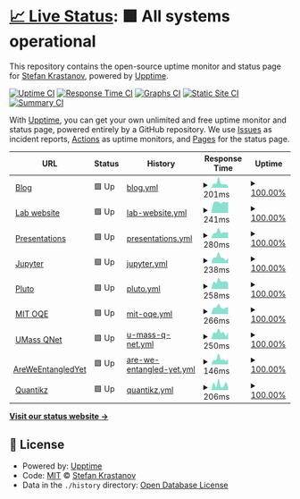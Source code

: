 # [📈 Live Status](https://Krastanov.github.io/labservicesuptime): <!--live status--> **🟩 All systems operational**

This repository contains the open-source uptime monitor and status page for [Stefan Krastanov](http://blog.krastanov.org/), powered by [Upptime](https://github.com/upptime/upptime).

[![Uptime CI](https://github.com/Krastanov/labservicesuptime/workflows/Uptime%20CI/badge.svg)](https://github.com/Krastanov/labservicesuptime/actions?query=workflow%3A%22Uptime+CI%22)
[![Response Time CI](https://github.com/Krastanov/labservicesuptime/workflows/Response%20Time%20CI/badge.svg)](https://github.com/Krastanov/labservicesuptime/actions?query=workflow%3A%22Response+Time+CI%22)
[![Graphs CI](https://github.com/Krastanov/labservicesuptime/workflows/Graphs%20CI/badge.svg)](https://github.com/Krastanov/labservicesuptime/actions?query=workflow%3A%22Graphs+CI%22)
[![Static Site CI](https://github.com/Krastanov/labservicesuptime/workflows/Static%20Site%20CI/badge.svg)](https://github.com/Krastanov/labservicesuptime/actions?query=workflow%3A%22Static+Site+CI%22)
[![Summary CI](https://github.com/Krastanov/labservicesuptime/workflows/Summary%20CI/badge.svg)](https://github.com/Krastanov/labservicesuptime/actions?query=workflow%3A%22Summary+CI%22)

With [Upptime](https://upptime.js.org), you can get your own unlimited and free uptime monitor and status page, powered entirely by a GitHub repository. We use [Issues](https://github.com/Krastanov/labservicesuptime/issues) as incident reports, [Actions](https://github.com/Krastanov/labservicesuptime/actions) as uptime monitors, and [Pages](https://Krastanov.github.io/labservicesuptime) for the status page.

<!--start: status pages-->
<!-- This summary is generated by Upptime (https://github.com/upptime/upptime) -->
<!-- Do not edit this manually, your changes will be overwritten -->
<!-- prettier-ignore -->
| URL | Status | History | Response Time | Uptime |
| --- | ------ | ------- | ------------- | ------ |
| <img alt="" src="https://icons.duckduckgo.com/ip3/blog.krastanov.org.ico" height="13"> [Blog](https://blog.krastanov.org) | 🟩 Up | [blog.yml](https://github.com/Krastanov/labservicesuptime/commits/HEAD/history/blog.yml) | <details><summary><img alt="Response time graph" src="./graphs/blog/response-time-week.png" height="20"> 201ms</summary><br><a href="https://Krastanov.github.io/labservicesuptime/history/blog"><img alt="Response time 373" src="https://img.shields.io/endpoint?url=https%3A%2F%2Fraw.githubusercontent.com%2FKrastanov%2Flabservicesuptime%2FHEAD%2Fapi%2Fblog%2Fresponse-time.json"></a><br><a href="https://Krastanov.github.io/labservicesuptime/history/blog"><img alt="24-hour response time 0" src="https://img.shields.io/endpoint?url=https%3A%2F%2Fraw.githubusercontent.com%2FKrastanov%2Flabservicesuptime%2FHEAD%2Fapi%2Fblog%2Fresponse-time-day.json"></a><br><a href="https://Krastanov.github.io/labservicesuptime/history/blog"><img alt="7-day response time 201" src="https://img.shields.io/endpoint?url=https%3A%2F%2Fraw.githubusercontent.com%2FKrastanov%2Flabservicesuptime%2FHEAD%2Fapi%2Fblog%2Fresponse-time-week.json"></a><br><a href="https://Krastanov.github.io/labservicesuptime/history/blog"><img alt="30-day response time 370" src="https://img.shields.io/endpoint?url=https%3A%2F%2Fraw.githubusercontent.com%2FKrastanov%2Flabservicesuptime%2FHEAD%2Fapi%2Fblog%2Fresponse-time-month.json"></a><br><a href="https://Krastanov.github.io/labservicesuptime/history/blog"><img alt="1-year response time 369" src="https://img.shields.io/endpoint?url=https%3A%2F%2Fraw.githubusercontent.com%2FKrastanov%2Flabservicesuptime%2FHEAD%2Fapi%2Fblog%2Fresponse-time-year.json"></a></details> | <details><summary><a href="https://Krastanov.github.io/labservicesuptime/history/blog">100.00%</a></summary><a href="https://Krastanov.github.io/labservicesuptime/history/blog"><img alt="All-time uptime 99.66%" src="https://img.shields.io/endpoint?url=https%3A%2F%2Fraw.githubusercontent.com%2FKrastanov%2Flabservicesuptime%2FHEAD%2Fapi%2Fblog%2Fuptime.json"></a><br><a href="https://Krastanov.github.io/labservicesuptime/history/blog"><img alt="24-hour uptime 100.00%" src="https://img.shields.io/endpoint?url=https%3A%2F%2Fraw.githubusercontent.com%2FKrastanov%2Flabservicesuptime%2FHEAD%2Fapi%2Fblog%2Fuptime-day.json"></a><br><a href="https://Krastanov.github.io/labservicesuptime/history/blog"><img alt="7-day uptime 100.00%" src="https://img.shields.io/endpoint?url=https%3A%2F%2Fraw.githubusercontent.com%2FKrastanov%2Flabservicesuptime%2FHEAD%2Fapi%2Fblog%2Fuptime-week.json"></a><br><a href="https://Krastanov.github.io/labservicesuptime/history/blog"><img alt="30-day uptime 100.00%" src="https://img.shields.io/endpoint?url=https%3A%2F%2Fraw.githubusercontent.com%2FKrastanov%2Flabservicesuptime%2FHEAD%2Fapi%2Fblog%2Fuptime-month.json"></a><br><a href="https://Krastanov.github.io/labservicesuptime/history/blog"><img alt="1-year uptime 100.00%" src="https://img.shields.io/endpoint?url=https%3A%2F%2Fraw.githubusercontent.com%2FKrastanov%2Flabservicesuptime%2FHEAD%2Fapi%2Fblog%2Fuptime-year.json"></a></details>
| <img alt="" src="https://icons.duckduckgo.com/ip3/lab.krastanov.org.ico" height="13"> [Lab website](https://lab.krastanov.org) | 🟩 Up | [lab-website.yml](https://github.com/Krastanov/labservicesuptime/commits/HEAD/history/lab-website.yml) | <details><summary><img alt="Response time graph" src="./graphs/lab-website/response-time-week.png" height="20"> 241ms</summary><br><a href="https://Krastanov.github.io/labservicesuptime/history/lab-website"><img alt="Response time 207" src="https://img.shields.io/endpoint?url=https%3A%2F%2Fraw.githubusercontent.com%2FKrastanov%2Flabservicesuptime%2FHEAD%2Fapi%2Flab-website%2Fresponse-time.json"></a><br><a href="https://Krastanov.github.io/labservicesuptime/history/lab-website"><img alt="24-hour response time 0" src="https://img.shields.io/endpoint?url=https%3A%2F%2Fraw.githubusercontent.com%2FKrastanov%2Flabservicesuptime%2FHEAD%2Fapi%2Flab-website%2Fresponse-time-day.json"></a><br><a href="https://Krastanov.github.io/labservicesuptime/history/lab-website"><img alt="7-day response time 241" src="https://img.shields.io/endpoint?url=https%3A%2F%2Fraw.githubusercontent.com%2FKrastanov%2Flabservicesuptime%2FHEAD%2Fapi%2Flab-website%2Fresponse-time-week.json"></a><br><a href="https://Krastanov.github.io/labservicesuptime/history/lab-website"><img alt="30-day response time 243" src="https://img.shields.io/endpoint?url=https%3A%2F%2Fraw.githubusercontent.com%2FKrastanov%2Flabservicesuptime%2FHEAD%2Fapi%2Flab-website%2Fresponse-time-month.json"></a><br><a href="https://Krastanov.github.io/labservicesuptime/history/lab-website"><img alt="1-year response time 205" src="https://img.shields.io/endpoint?url=https%3A%2F%2Fraw.githubusercontent.com%2FKrastanov%2Flabservicesuptime%2FHEAD%2Fapi%2Flab-website%2Fresponse-time-year.json"></a></details> | <details><summary><a href="https://Krastanov.github.io/labservicesuptime/history/lab-website">100.00%</a></summary><a href="https://Krastanov.github.io/labservicesuptime/history/lab-website"><img alt="All-time uptime 100.00%" src="https://img.shields.io/endpoint?url=https%3A%2F%2Fraw.githubusercontent.com%2FKrastanov%2Flabservicesuptime%2FHEAD%2Fapi%2Flab-website%2Fuptime.json"></a><br><a href="https://Krastanov.github.io/labservicesuptime/history/lab-website"><img alt="24-hour uptime 100.00%" src="https://img.shields.io/endpoint?url=https%3A%2F%2Fraw.githubusercontent.com%2FKrastanov%2Flabservicesuptime%2FHEAD%2Fapi%2Flab-website%2Fuptime-day.json"></a><br><a href="https://Krastanov.github.io/labservicesuptime/history/lab-website"><img alt="7-day uptime 100.00%" src="https://img.shields.io/endpoint?url=https%3A%2F%2Fraw.githubusercontent.com%2FKrastanov%2Flabservicesuptime%2FHEAD%2Fapi%2Flab-website%2Fuptime-week.json"></a><br><a href="https://Krastanov.github.io/labservicesuptime/history/lab-website"><img alt="30-day uptime 100.00%" src="https://img.shields.io/endpoint?url=https%3A%2F%2Fraw.githubusercontent.com%2FKrastanov%2Flabservicesuptime%2FHEAD%2Fapi%2Flab-website%2Fuptime-month.json"></a><br><a href="https://Krastanov.github.io/labservicesuptime/history/lab-website"><img alt="1-year uptime 100.00%" src="https://img.shields.io/endpoint?url=https%3A%2F%2Fraw.githubusercontent.com%2FKrastanov%2Flabservicesuptime%2FHEAD%2Fapi%2Flab-website%2Fuptime-year.json"></a></details>
| <img alt="" src="https://icons.duckduckgo.com/ip3/presentations.krastanov.org.ico" height="13"> [Presentations](https://presentations.krastanov.org) | 🟩 Up | [presentations.yml](https://github.com/Krastanov/labservicesuptime/commits/HEAD/history/presentations.yml) | <details><summary><img alt="Response time graph" src="./graphs/presentations/response-time-week.png" height="20"> 280ms</summary><br><a href="https://Krastanov.github.io/labservicesuptime/history/presentations"><img alt="Response time 312" src="https://img.shields.io/endpoint?url=https%3A%2F%2Fraw.githubusercontent.com%2FKrastanov%2Flabservicesuptime%2FHEAD%2Fapi%2Fpresentations%2Fresponse-time.json"></a><br><a href="https://Krastanov.github.io/labservicesuptime/history/presentations"><img alt="24-hour response time 0" src="https://img.shields.io/endpoint?url=https%3A%2F%2Fraw.githubusercontent.com%2FKrastanov%2Flabservicesuptime%2FHEAD%2Fapi%2Fpresentations%2Fresponse-time-day.json"></a><br><a href="https://Krastanov.github.io/labservicesuptime/history/presentations"><img alt="7-day response time 280" src="https://img.shields.io/endpoint?url=https%3A%2F%2Fraw.githubusercontent.com%2FKrastanov%2Flabservicesuptime%2FHEAD%2Fapi%2Fpresentations%2Fresponse-time-week.json"></a><br><a href="https://Krastanov.github.io/labservicesuptime/history/presentations"><img alt="30-day response time 335" src="https://img.shields.io/endpoint?url=https%3A%2F%2Fraw.githubusercontent.com%2FKrastanov%2Flabservicesuptime%2FHEAD%2Fapi%2Fpresentations%2Fresponse-time-month.json"></a><br><a href="https://Krastanov.github.io/labservicesuptime/history/presentations"><img alt="1-year response time 310" src="https://img.shields.io/endpoint?url=https%3A%2F%2Fraw.githubusercontent.com%2FKrastanov%2Flabservicesuptime%2FHEAD%2Fapi%2Fpresentations%2Fresponse-time-year.json"></a></details> | <details><summary><a href="https://Krastanov.github.io/labservicesuptime/history/presentations">100.00%</a></summary><a href="https://Krastanov.github.io/labservicesuptime/history/presentations"><img alt="All-time uptime 97.84%" src="https://img.shields.io/endpoint?url=https%3A%2F%2Fraw.githubusercontent.com%2FKrastanov%2Flabservicesuptime%2FHEAD%2Fapi%2Fpresentations%2Fuptime.json"></a><br><a href="https://Krastanov.github.io/labservicesuptime/history/presentations"><img alt="24-hour uptime 100.00%" src="https://img.shields.io/endpoint?url=https%3A%2F%2Fraw.githubusercontent.com%2FKrastanov%2Flabservicesuptime%2FHEAD%2Fapi%2Fpresentations%2Fuptime-day.json"></a><br><a href="https://Krastanov.github.io/labservicesuptime/history/presentations"><img alt="7-day uptime 100.00%" src="https://img.shields.io/endpoint?url=https%3A%2F%2Fraw.githubusercontent.com%2FKrastanov%2Flabservicesuptime%2FHEAD%2Fapi%2Fpresentations%2Fuptime-week.json"></a><br><a href="https://Krastanov.github.io/labservicesuptime/history/presentations"><img alt="30-day uptime 99.54%" src="https://img.shields.io/endpoint?url=https%3A%2F%2Fraw.githubusercontent.com%2FKrastanov%2Flabservicesuptime%2FHEAD%2Fapi%2Fpresentations%2Fuptime-month.json"></a><br><a href="https://Krastanov.github.io/labservicesuptime/history/presentations"><img alt="1-year uptime 99.46%" src="https://img.shields.io/endpoint?url=https%3A%2F%2Fraw.githubusercontent.com%2FKrastanov%2Flabservicesuptime%2FHEAD%2Fapi%2Fpresentations%2Fuptime-year.json"></a></details>
| <img alt="" src="https://icons.duckduckgo.com/ip3/jupyter.krastanov.org.ico" height="13"> [Jupyter](https://jupyter.krastanov.org) | 🟩 Up | [jupyter.yml](https://github.com/Krastanov/labservicesuptime/commits/HEAD/history/jupyter.yml) | <details><summary><img alt="Response time graph" src="./graphs/jupyter/response-time-week.png" height="20"> 238ms</summary><br><a href="https://Krastanov.github.io/labservicesuptime/history/jupyter"><img alt="Response time 370" src="https://img.shields.io/endpoint?url=https%3A%2F%2Fraw.githubusercontent.com%2FKrastanov%2Flabservicesuptime%2FHEAD%2Fapi%2Fjupyter%2Fresponse-time.json"></a><br><a href="https://Krastanov.github.io/labservicesuptime/history/jupyter"><img alt="24-hour response time 0" src="https://img.shields.io/endpoint?url=https%3A%2F%2Fraw.githubusercontent.com%2FKrastanov%2Flabservicesuptime%2FHEAD%2Fapi%2Fjupyter%2Fresponse-time-day.json"></a><br><a href="https://Krastanov.github.io/labservicesuptime/history/jupyter"><img alt="7-day response time 238" src="https://img.shields.io/endpoint?url=https%3A%2F%2Fraw.githubusercontent.com%2FKrastanov%2Flabservicesuptime%2FHEAD%2Fapi%2Fjupyter%2Fresponse-time-week.json"></a><br><a href="https://Krastanov.github.io/labservicesuptime/history/jupyter"><img alt="30-day response time 365" src="https://img.shields.io/endpoint?url=https%3A%2F%2Fraw.githubusercontent.com%2FKrastanov%2Flabservicesuptime%2FHEAD%2Fapi%2Fjupyter%2Fresponse-time-month.json"></a><br><a href="https://Krastanov.github.io/labservicesuptime/history/jupyter"><img alt="1-year response time 356" src="https://img.shields.io/endpoint?url=https%3A%2F%2Fraw.githubusercontent.com%2FKrastanov%2Flabservicesuptime%2FHEAD%2Fapi%2Fjupyter%2Fresponse-time-year.json"></a></details> | <details><summary><a href="https://Krastanov.github.io/labservicesuptime/history/jupyter">100.00%</a></summary><a href="https://Krastanov.github.io/labservicesuptime/history/jupyter"><img alt="All-time uptime 97.84%" src="https://img.shields.io/endpoint?url=https%3A%2F%2Fraw.githubusercontent.com%2FKrastanov%2Flabservicesuptime%2FHEAD%2Fapi%2Fjupyter%2Fuptime.json"></a><br><a href="https://Krastanov.github.io/labservicesuptime/history/jupyter"><img alt="24-hour uptime 100.00%" src="https://img.shields.io/endpoint?url=https%3A%2F%2Fraw.githubusercontent.com%2FKrastanov%2Flabservicesuptime%2FHEAD%2Fapi%2Fjupyter%2Fuptime-day.json"></a><br><a href="https://Krastanov.github.io/labservicesuptime/history/jupyter"><img alt="7-day uptime 100.00%" src="https://img.shields.io/endpoint?url=https%3A%2F%2Fraw.githubusercontent.com%2FKrastanov%2Flabservicesuptime%2FHEAD%2Fapi%2Fjupyter%2Fuptime-week.json"></a><br><a href="https://Krastanov.github.io/labservicesuptime/history/jupyter"><img alt="30-day uptime 99.54%" src="https://img.shields.io/endpoint?url=https%3A%2F%2Fraw.githubusercontent.com%2FKrastanov%2Flabservicesuptime%2FHEAD%2Fapi%2Fjupyter%2Fuptime-month.json"></a><br><a href="https://Krastanov.github.io/labservicesuptime/history/jupyter"><img alt="1-year uptime 99.47%" src="https://img.shields.io/endpoint?url=https%3A%2F%2Fraw.githubusercontent.com%2FKrastanov%2Flabservicesuptime%2FHEAD%2Fapi%2Fjupyter%2Fuptime-year.json"></a></details>
| <img alt="" src="https://icons.duckduckgo.com/ip3/pluto.krastanov.org.ico" height="13"> [Pluto](https://pluto.krastanov.org) | 🟩 Up | [pluto.yml](https://github.com/Krastanov/labservicesuptime/commits/HEAD/history/pluto.yml) | <details><summary><img alt="Response time graph" src="./graphs/pluto/response-time-week.png" height="20"> 258ms</summary><br><a href="https://Krastanov.github.io/labservicesuptime/history/pluto"><img alt="Response time 258" src="https://img.shields.io/endpoint?url=https%3A%2F%2Fraw.githubusercontent.com%2FKrastanov%2Flabservicesuptime%2FHEAD%2Fapi%2Fpluto%2Fresponse-time.json"></a><br><a href="https://Krastanov.github.io/labservicesuptime/history/pluto"><img alt="24-hour response time 0" src="https://img.shields.io/endpoint?url=https%3A%2F%2Fraw.githubusercontent.com%2FKrastanov%2Flabservicesuptime%2FHEAD%2Fapi%2Fpluto%2Fresponse-time-day.json"></a><br><a href="https://Krastanov.github.io/labservicesuptime/history/pluto"><img alt="7-day response time 258" src="https://img.shields.io/endpoint?url=https%3A%2F%2Fraw.githubusercontent.com%2FKrastanov%2Flabservicesuptime%2FHEAD%2Fapi%2Fpluto%2Fresponse-time-week.json"></a><br><a href="https://Krastanov.github.io/labservicesuptime/history/pluto"><img alt="30-day response time 278" src="https://img.shields.io/endpoint?url=https%3A%2F%2Fraw.githubusercontent.com%2FKrastanov%2Flabservicesuptime%2FHEAD%2Fapi%2Fpluto%2Fresponse-time-month.json"></a><br><a href="https://Krastanov.github.io/labservicesuptime/history/pluto"><img alt="1-year response time 261" src="https://img.shields.io/endpoint?url=https%3A%2F%2Fraw.githubusercontent.com%2FKrastanov%2Flabservicesuptime%2FHEAD%2Fapi%2Fpluto%2Fresponse-time-year.json"></a></details> | <details><summary><a href="https://Krastanov.github.io/labservicesuptime/history/pluto">100.00%</a></summary><a href="https://Krastanov.github.io/labservicesuptime/history/pluto"><img alt="All-time uptime 97.84%" src="https://img.shields.io/endpoint?url=https%3A%2F%2Fraw.githubusercontent.com%2FKrastanov%2Flabservicesuptime%2FHEAD%2Fapi%2Fpluto%2Fuptime.json"></a><br><a href="https://Krastanov.github.io/labservicesuptime/history/pluto"><img alt="24-hour uptime 100.00%" src="https://img.shields.io/endpoint?url=https%3A%2F%2Fraw.githubusercontent.com%2FKrastanov%2Flabservicesuptime%2FHEAD%2Fapi%2Fpluto%2Fuptime-day.json"></a><br><a href="https://Krastanov.github.io/labservicesuptime/history/pluto"><img alt="7-day uptime 100.00%" src="https://img.shields.io/endpoint?url=https%3A%2F%2Fraw.githubusercontent.com%2FKrastanov%2Flabservicesuptime%2FHEAD%2Fapi%2Fpluto%2Fuptime-week.json"></a><br><a href="https://Krastanov.github.io/labservicesuptime/history/pluto"><img alt="30-day uptime 99.54%" src="https://img.shields.io/endpoint?url=https%3A%2F%2Fraw.githubusercontent.com%2FKrastanov%2Flabservicesuptime%2FHEAD%2Fapi%2Fpluto%2Fuptime-month.json"></a><br><a href="https://Krastanov.github.io/labservicesuptime/history/pluto"><img alt="1-year uptime 99.47%" src="https://img.shields.io/endpoint?url=https%3A%2F%2Fraw.githubusercontent.com%2FKrastanov%2Flabservicesuptime%2FHEAD%2Fapi%2Fpluto%2Fuptime-year.json"></a></details>
| <img alt="" src="https://icons.duckduckgo.com/ip3/oqe.nonlocally.org.ico" height="13"> [MIT OQE](https://oqe.nonlocally.org) | 🟩 Up | [mit-oqe.yml](https://github.com/Krastanov/labservicesuptime/commits/HEAD/history/mit-oqe.yml) | <details><summary><img alt="Response time graph" src="./graphs/mit-oqe/response-time-week.png" height="20"> 266ms</summary><br><a href="https://Krastanov.github.io/labservicesuptime/history/mit-oqe"><img alt="Response time 355" src="https://img.shields.io/endpoint?url=https%3A%2F%2Fraw.githubusercontent.com%2FKrastanov%2Flabservicesuptime%2FHEAD%2Fapi%2Fmit-oqe%2Fresponse-time.json"></a><br><a href="https://Krastanov.github.io/labservicesuptime/history/mit-oqe"><img alt="24-hour response time 0" src="https://img.shields.io/endpoint?url=https%3A%2F%2Fraw.githubusercontent.com%2FKrastanov%2Flabservicesuptime%2FHEAD%2Fapi%2Fmit-oqe%2Fresponse-time-day.json"></a><br><a href="https://Krastanov.github.io/labservicesuptime/history/mit-oqe"><img alt="7-day response time 266" src="https://img.shields.io/endpoint?url=https%3A%2F%2Fraw.githubusercontent.com%2FKrastanov%2Flabservicesuptime%2FHEAD%2Fapi%2Fmit-oqe%2Fresponse-time-week.json"></a><br><a href="https://Krastanov.github.io/labservicesuptime/history/mit-oqe"><img alt="30-day response time 342" src="https://img.shields.io/endpoint?url=https%3A%2F%2Fraw.githubusercontent.com%2FKrastanov%2Flabservicesuptime%2FHEAD%2Fapi%2Fmit-oqe%2Fresponse-time-month.json"></a><br><a href="https://Krastanov.github.io/labservicesuptime/history/mit-oqe"><img alt="1-year response time 345" src="https://img.shields.io/endpoint?url=https%3A%2F%2Fraw.githubusercontent.com%2FKrastanov%2Flabservicesuptime%2FHEAD%2Fapi%2Fmit-oqe%2Fresponse-time-year.json"></a></details> | <details><summary><a href="https://Krastanov.github.io/labservicesuptime/history/mit-oqe">100.00%</a></summary><a href="https://Krastanov.github.io/labservicesuptime/history/mit-oqe"><img alt="All-time uptime 97.84%" src="https://img.shields.io/endpoint?url=https%3A%2F%2Fraw.githubusercontent.com%2FKrastanov%2Flabservicesuptime%2FHEAD%2Fapi%2Fmit-oqe%2Fuptime.json"></a><br><a href="https://Krastanov.github.io/labservicesuptime/history/mit-oqe"><img alt="24-hour uptime 100.00%" src="https://img.shields.io/endpoint?url=https%3A%2F%2Fraw.githubusercontent.com%2FKrastanov%2Flabservicesuptime%2FHEAD%2Fapi%2Fmit-oqe%2Fuptime-day.json"></a><br><a href="https://Krastanov.github.io/labservicesuptime/history/mit-oqe"><img alt="7-day uptime 100.00%" src="https://img.shields.io/endpoint?url=https%3A%2F%2Fraw.githubusercontent.com%2FKrastanov%2Flabservicesuptime%2FHEAD%2Fapi%2Fmit-oqe%2Fuptime-week.json"></a><br><a href="https://Krastanov.github.io/labservicesuptime/history/mit-oqe"><img alt="30-day uptime 99.54%" src="https://img.shields.io/endpoint?url=https%3A%2F%2Fraw.githubusercontent.com%2FKrastanov%2Flabservicesuptime%2FHEAD%2Fapi%2Fmit-oqe%2Fuptime-month.json"></a><br><a href="https://Krastanov.github.io/labservicesuptime/history/mit-oqe"><img alt="1-year uptime 99.47%" src="https://img.shields.io/endpoint?url=https%3A%2F%2Fraw.githubusercontent.com%2FKrastanov%2Flabservicesuptime%2FHEAD%2Fapi%2Fmit-oqe%2Fuptime-year.json"></a></details>
| <img alt="" src="https://icons.duckduckgo.com/ip3/umass-qnet.nonlocally.org.ico" height="13"> [UMass QNet](https://umass-qnet.nonlocally.org) | 🟩 Up | [u-mass-q-net.yml](https://github.com/Krastanov/labservicesuptime/commits/HEAD/history/u-mass-q-net.yml) | <details><summary><img alt="Response time graph" src="./graphs/u-mass-q-net/response-time-week.png" height="20"> 250ms</summary><br><a href="https://Krastanov.github.io/labservicesuptime/history/u-mass-q-net"><img alt="Response time 306" src="https://img.shields.io/endpoint?url=https%3A%2F%2Fraw.githubusercontent.com%2FKrastanov%2Flabservicesuptime%2FHEAD%2Fapi%2Fu-mass-q-net%2Fresponse-time.json"></a><br><a href="https://Krastanov.github.io/labservicesuptime/history/u-mass-q-net"><img alt="24-hour response time 0" src="https://img.shields.io/endpoint?url=https%3A%2F%2Fraw.githubusercontent.com%2FKrastanov%2Flabservicesuptime%2FHEAD%2Fapi%2Fu-mass-q-net%2Fresponse-time-day.json"></a><br><a href="https://Krastanov.github.io/labservicesuptime/history/u-mass-q-net"><img alt="7-day response time 250" src="https://img.shields.io/endpoint?url=https%3A%2F%2Fraw.githubusercontent.com%2FKrastanov%2Flabservicesuptime%2FHEAD%2Fapi%2Fu-mass-q-net%2Fresponse-time-week.json"></a><br><a href="https://Krastanov.github.io/labservicesuptime/history/u-mass-q-net"><img alt="30-day response time 342" src="https://img.shields.io/endpoint?url=https%3A%2F%2Fraw.githubusercontent.com%2FKrastanov%2Flabservicesuptime%2FHEAD%2Fapi%2Fu-mass-q-net%2Fresponse-time-month.json"></a><br><a href="https://Krastanov.github.io/labservicesuptime/history/u-mass-q-net"><img alt="1-year response time 301" src="https://img.shields.io/endpoint?url=https%3A%2F%2Fraw.githubusercontent.com%2FKrastanov%2Flabservicesuptime%2FHEAD%2Fapi%2Fu-mass-q-net%2Fresponse-time-year.json"></a></details> | <details><summary><a href="https://Krastanov.github.io/labservicesuptime/history/u-mass-q-net">100.00%</a></summary><a href="https://Krastanov.github.io/labservicesuptime/history/u-mass-q-net"><img alt="All-time uptime 97.84%" src="https://img.shields.io/endpoint?url=https%3A%2F%2Fraw.githubusercontent.com%2FKrastanov%2Flabservicesuptime%2FHEAD%2Fapi%2Fu-mass-q-net%2Fuptime.json"></a><br><a href="https://Krastanov.github.io/labservicesuptime/history/u-mass-q-net"><img alt="24-hour uptime 100.00%" src="https://img.shields.io/endpoint?url=https%3A%2F%2Fraw.githubusercontent.com%2FKrastanov%2Flabservicesuptime%2FHEAD%2Fapi%2Fu-mass-q-net%2Fuptime-day.json"></a><br><a href="https://Krastanov.github.io/labservicesuptime/history/u-mass-q-net"><img alt="7-day uptime 100.00%" src="https://img.shields.io/endpoint?url=https%3A%2F%2Fraw.githubusercontent.com%2FKrastanov%2Flabservicesuptime%2FHEAD%2Fapi%2Fu-mass-q-net%2Fuptime-week.json"></a><br><a href="https://Krastanov.github.io/labservicesuptime/history/u-mass-q-net"><img alt="30-day uptime 99.54%" src="https://img.shields.io/endpoint?url=https%3A%2F%2Fraw.githubusercontent.com%2FKrastanov%2Flabservicesuptime%2FHEAD%2Fapi%2Fu-mass-q-net%2Fuptime-month.json"></a><br><a href="https://Krastanov.github.io/labservicesuptime/history/u-mass-q-net"><img alt="1-year uptime 99.47%" src="https://img.shields.io/endpoint?url=https%3A%2F%2Fraw.githubusercontent.com%2FKrastanov%2Flabservicesuptime%2FHEAD%2Fapi%2Fu-mass-q-net%2Fuptime-year.json"></a></details>
| <img alt="" src="https://icons.duckduckgo.com/ip3/areweentangledyet.com.ico" height="13"> [AreWeEntangledYet](https://areweentangledyet.com) | 🟩 Up | [are-we-entangled-yet.yml](https://github.com/Krastanov/labservicesuptime/commits/HEAD/history/are-we-entangled-yet.yml) | <details><summary><img alt="Response time graph" src="./graphs/are-we-entangled-yet/response-time-week.png" height="20"> 146ms</summary><br><a href="https://Krastanov.github.io/labservicesuptime/history/are-we-entangled-yet"><img alt="Response time 224" src="https://img.shields.io/endpoint?url=https%3A%2F%2Fraw.githubusercontent.com%2FKrastanov%2Flabservicesuptime%2FHEAD%2Fapi%2Fare-we-entangled-yet%2Fresponse-time.json"></a><br><a href="https://Krastanov.github.io/labservicesuptime/history/are-we-entangled-yet"><img alt="24-hour response time 0" src="https://img.shields.io/endpoint?url=https%3A%2F%2Fraw.githubusercontent.com%2FKrastanov%2Flabservicesuptime%2FHEAD%2Fapi%2Fare-we-entangled-yet%2Fresponse-time-day.json"></a><br><a href="https://Krastanov.github.io/labservicesuptime/history/are-we-entangled-yet"><img alt="7-day response time 146" src="https://img.shields.io/endpoint?url=https%3A%2F%2Fraw.githubusercontent.com%2FKrastanov%2Flabservicesuptime%2FHEAD%2Fapi%2Fare-we-entangled-yet%2Fresponse-time-week.json"></a><br><a href="https://Krastanov.github.io/labservicesuptime/history/are-we-entangled-yet"><img alt="30-day response time 214" src="https://img.shields.io/endpoint?url=https%3A%2F%2Fraw.githubusercontent.com%2FKrastanov%2Flabservicesuptime%2FHEAD%2Fapi%2Fare-we-entangled-yet%2Fresponse-time-month.json"></a><br><a href="https://Krastanov.github.io/labservicesuptime/history/are-we-entangled-yet"><img alt="1-year response time 208" src="https://img.shields.io/endpoint?url=https%3A%2F%2Fraw.githubusercontent.com%2FKrastanov%2Flabservicesuptime%2FHEAD%2Fapi%2Fare-we-entangled-yet%2Fresponse-time-year.json"></a></details> | <details><summary><a href="https://Krastanov.github.io/labservicesuptime/history/are-we-entangled-yet">100.00%</a></summary><a href="https://Krastanov.github.io/labservicesuptime/history/are-we-entangled-yet"><img alt="All-time uptime 98.02%" src="https://img.shields.io/endpoint?url=https%3A%2F%2Fraw.githubusercontent.com%2FKrastanov%2Flabservicesuptime%2FHEAD%2Fapi%2Fare-we-entangled-yet%2Fuptime.json"></a><br><a href="https://Krastanov.github.io/labservicesuptime/history/are-we-entangled-yet"><img alt="24-hour uptime 100.00%" src="https://img.shields.io/endpoint?url=https%3A%2F%2Fraw.githubusercontent.com%2FKrastanov%2Flabservicesuptime%2FHEAD%2Fapi%2Fare-we-entangled-yet%2Fuptime-day.json"></a><br><a href="https://Krastanov.github.io/labservicesuptime/history/are-we-entangled-yet"><img alt="7-day uptime 100.00%" src="https://img.shields.io/endpoint?url=https%3A%2F%2Fraw.githubusercontent.com%2FKrastanov%2Flabservicesuptime%2FHEAD%2Fapi%2Fare-we-entangled-yet%2Fuptime-week.json"></a><br><a href="https://Krastanov.github.io/labservicesuptime/history/are-we-entangled-yet"><img alt="30-day uptime 99.54%" src="https://img.shields.io/endpoint?url=https%3A%2F%2Fraw.githubusercontent.com%2FKrastanov%2Flabservicesuptime%2FHEAD%2Fapi%2Fare-we-entangled-yet%2Fuptime-month.json"></a><br><a href="https://Krastanov.github.io/labservicesuptime/history/are-we-entangled-yet"><img alt="1-year uptime 99.47%" src="https://img.shields.io/endpoint?url=https%3A%2F%2Fraw.githubusercontent.com%2FKrastanov%2Flabservicesuptime%2FHEAD%2Fapi%2Fare-we-entangled-yet%2Fuptime-year.json"></a></details>
| <img alt="" src="https://icons.duckduckgo.com/ip3/quantikz.krastanov.org.ico" height="13"> [Quantikz](https://quantikz.krastanov.org/) | 🟩 Up | [quantikz.yml](https://github.com/Krastanov/labservicesuptime/commits/HEAD/history/quantikz.yml) | <details><summary><img alt="Response time graph" src="./graphs/quantikz/response-time-week.png" height="20"> 206ms</summary><br><a href="https://Krastanov.github.io/labservicesuptime/history/quantikz"><img alt="Response time 247" src="https://img.shields.io/endpoint?url=https%3A%2F%2Fraw.githubusercontent.com%2FKrastanov%2Flabservicesuptime%2FHEAD%2Fapi%2Fquantikz%2Fresponse-time.json"></a><br><a href="https://Krastanov.github.io/labservicesuptime/history/quantikz"><img alt="24-hour response time 0" src="https://img.shields.io/endpoint?url=https%3A%2F%2Fraw.githubusercontent.com%2FKrastanov%2Flabservicesuptime%2FHEAD%2Fapi%2Fquantikz%2Fresponse-time-day.json"></a><br><a href="https://Krastanov.github.io/labservicesuptime/history/quantikz"><img alt="7-day response time 206" src="https://img.shields.io/endpoint?url=https%3A%2F%2Fraw.githubusercontent.com%2FKrastanov%2Flabservicesuptime%2FHEAD%2Fapi%2Fquantikz%2Fresponse-time-week.json"></a><br><a href="https://Krastanov.github.io/labservicesuptime/history/quantikz"><img alt="30-day response time 252" src="https://img.shields.io/endpoint?url=https%3A%2F%2Fraw.githubusercontent.com%2FKrastanov%2Flabservicesuptime%2FHEAD%2Fapi%2Fquantikz%2Fresponse-time-month.json"></a><br><a href="https://Krastanov.github.io/labservicesuptime/history/quantikz"><img alt="1-year response time 233" src="https://img.shields.io/endpoint?url=https%3A%2F%2Fraw.githubusercontent.com%2FKrastanov%2Flabservicesuptime%2FHEAD%2Fapi%2Fquantikz%2Fresponse-time-year.json"></a></details> | <details><summary><a href="https://Krastanov.github.io/labservicesuptime/history/quantikz">100.00%</a></summary><a href="https://Krastanov.github.io/labservicesuptime/history/quantikz"><img alt="All-time uptime 97.90%" src="https://img.shields.io/endpoint?url=https%3A%2F%2Fraw.githubusercontent.com%2FKrastanov%2Flabservicesuptime%2FHEAD%2Fapi%2Fquantikz%2Fuptime.json"></a><br><a href="https://Krastanov.github.io/labservicesuptime/history/quantikz"><img alt="24-hour uptime 100.00%" src="https://img.shields.io/endpoint?url=https%3A%2F%2Fraw.githubusercontent.com%2FKrastanov%2Flabservicesuptime%2FHEAD%2Fapi%2Fquantikz%2Fuptime-day.json"></a><br><a href="https://Krastanov.github.io/labservicesuptime/history/quantikz"><img alt="7-day uptime 100.00%" src="https://img.shields.io/endpoint?url=https%3A%2F%2Fraw.githubusercontent.com%2FKrastanov%2Flabservicesuptime%2FHEAD%2Fapi%2Fquantikz%2Fuptime-week.json"></a><br><a href="https://Krastanov.github.io/labservicesuptime/history/quantikz"><img alt="30-day uptime 99.55%" src="https://img.shields.io/endpoint?url=https%3A%2F%2Fraw.githubusercontent.com%2FKrastanov%2Flabservicesuptime%2FHEAD%2Fapi%2Fquantikz%2Fuptime-month.json"></a><br><a href="https://Krastanov.github.io/labservicesuptime/history/quantikz"><img alt="1-year uptime 99.47%" src="https://img.shields.io/endpoint?url=https%3A%2F%2Fraw.githubusercontent.com%2FKrastanov%2Flabservicesuptime%2FHEAD%2Fapi%2Fquantikz%2Fuptime-year.json"></a></details>

<!--end: status pages-->

[**Visit our status website →**](https://Krastanov.github.io/labservicesuptime)

## 📄 License

- Powered by: [Upptime](https://github.com/upptime/upptime)
- Code: [MIT](./LICENSE) © [Stefan Krastanov](http://blog.krastanov.org/)
- Data in the `./history` directory: [Open Database License](https://opendatacommons.org/licenses/odbl/1-0/)
